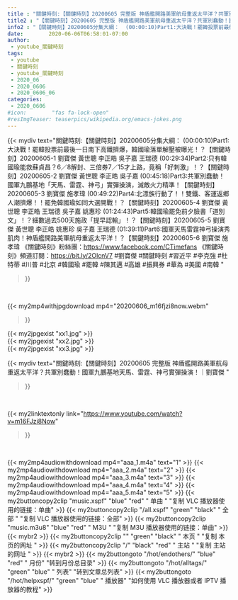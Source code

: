 ```yaml
---
title : "關鍵時刻:【關鍵時刻】20200605 完整版 神盾艦開路美軍航母重返太平洋？共軍別蠢動！國軍九鵬基地天馬、雷霆、神弓實彈操演！｜劉寶傑 "
title2 : "【關鍵時刻】20200605 完整版 神盾艦開路美軍航母重返太平洋？共軍別蠢動！國軍九鵬基地天馬、雷霆、神弓實彈操演！｜劉寶傑 "
info2 : "【關鍵時刻】20200605分集大綱：  (00:00:10)Part1:大決戰！罷韓投票前最後一日南下高鐵擠爆，韓國瑜落單解壓被曝光！？【關鍵時刻】20200605-1 劉寶傑 黃世聰 李正皓 吳子嘉 王瑞德  (00:29:34)Part2:只有韓國瑜能救蘇貞昌？6／8解封、三倍券7／15才上路，竟稱「好刺激」！？【關鍵時刻】20200605-2 劉寶傑 黃世聰 李正皓 吳子嘉  (00:45:18)Part3:共軍別蠢動！國軍九鵬基地「天馬、雷霆、神弓」實彈操演，滅敵火力精準！【關鍵時刻】20200605-3 劉寶傑 施孝瑋  (00:49:22)Part4:北漂族行動了！！雙鐵、客運返鄉人潮擠爆！！罷免韓國瑜如同大選開戰！？【關鍵時刻】20200605-4 劉寶傑 黃世聰 李正皓 王瑞德 吳子嘉 姚惠珍  (01:24:43)Part5:韓國瑜罷免前夕臉書「道別文」！？細數過去500天施政「提早認輸」！？【關鍵時刻】20200605-5 劉寶傑 黃世聰 李正皓 姚惠珍 吳子嘉 王瑞德  (01:39:11)Part6:國軍天馬雷霆神弓操演秀肌肉！神盾艦開路美軍航母重返太平洋！？【關鍵時刻】20200605-6 劉寶傑 施孝瑋  《關鍵時刻》粉絲團：https://www.facebook.com/CTimefans 《關鍵時刻》頻道訂閱：https://bit.ly/2OlcnV7  #劉寶傑 #關鍵時刻 #習近平 #李克強 #杜特蒂 #川普 #北京 #韓國瑜 #罷韓 #陳其邁 #高雄 #振興券 #華為 #美國 #南韓 "
date:        2020-06-06T06:58:01-07:00
author:
 - youtube_關鍵時刻
tags:
 - youtube
 - 關鍵時刻
 - youtube_關鍵時刻
 - 2020_06
 - 2020_0606
 - 2020_0606_06
categories:
 - 2020_0606
#icon:        "fas fa-lock-open"
#resImgTeaser: teaserpics/wikipedia.org/emacs-jokes.png
---
```


{{< mydiv text="關鍵時刻:【關鍵時刻】20200605分集大綱：  (00:00:10)Part1:大決戰！罷韓投票前最後一日南下高鐵擠爆，韓國瑜落單解壓被曝光！？【關鍵時刻】20200605-1 劉寶傑 黃世聰 李正皓 吳子嘉 王瑞德  (00:29:34)Part2:只有韓國瑜能救蘇貞昌？6／8解封、三倍券7／15才上路，竟稱「好刺激」！？【關鍵時刻】20200605-2 劉寶傑 黃世聰 李正皓 吳子嘉  (00:45:18)Part3:共軍別蠢動！國軍九鵬基地「天馬、雷霆、神弓」實彈操演，滅敵火力精準！【關鍵時刻】20200605-3 劉寶傑 施孝瑋  (00:49:22)Part4:北漂族行動了！！雙鐵、客運返鄉人潮擠爆！！罷免韓國瑜如同大選開戰！？【關鍵時刻】20200605-4 劉寶傑 黃世聰 李正皓 王瑞德 吳子嘉 姚惠珍  (01:24:43)Part5:韓國瑜罷免前夕臉書「道別文」！？細數過去500天施政「提早認輸」！？【關鍵時刻】20200605-5 劉寶傑 黃世聰 李正皓 姚惠珍 吳子嘉 王瑞德  (01:39:11)Part6:國軍天馬雷霆神弓操演秀肌肉！神盾艦開路美軍航母重返太平洋！？【關鍵時刻】20200605-6 劉寶傑 施孝瑋  《關鍵時刻》粉絲團：https://www.facebook.com/CTimefans 《關鍵時刻》頻道訂閱：https://bit.ly/2OlcnV7  #劉寶傑 #關鍵時刻 #習近平 #李克強 #杜特蒂 #川普 #北京 #韓國瑜 #罷韓 #陳其邁 #高雄 #振興券 #華為 #美國 #南韓 "
>}}
<br>


{{< my2mp4withjpgdownload mp4="20200606_m16fjzi8now.webm"
>}}

{{< my2jpgexist "xx1.jpg" >}}<br>
{{< my2jpgexist "xx2.jpg" >}}<br>
{{< my2jpgexist "xx3.jpg" >}}<br>



{{< mydiv text="關鍵時刻:【關鍵時刻】20200605 完整版 神盾艦開路美軍航母重返太平洋？共軍別蠢動！國軍九鵬基地天馬、雷霆、神弓實彈操演！｜劉寶傑 "
>}}
<br>

{{< my2linktextonly link="https://www.youtube.com/watch?v=m16FJzi8Now"
>}}


<br>

{{< my2mp4audiowithdownload mp4="aaa_1.m4a"    text="1" >}}
{{< my2mp4audiowithdownload mp4="aaa_2.m4a"    text="2" >}}
{{< my2mp4audiowithdownload mp4="aaa_3.m4a"    text="3" >}}
{{< my2mp4audiowithdownload mp4="aaa_4.m4a"    text="4" >}}
{{< my2mp4audiowithdownload mp4="aaa_5.m4a"    text="5" >}}
{{< my2buttoncopy2clip "music.xspf"        "blue"   "red"    " 单曲 "  "复制 VLC 播放器使用的链接：单曲" >}} {{< my2buttoncopy2clip "/all.xspf"         "green"  "black"  " 全部 "  "复制 VLC 播放器使用的链接：全部" >}} {{< my2buttoncopy2clip "music.m3u8"        "blue"   "red"    " M3U  "    "复制 M3U 播放器使用的链接：单曲" >}} {{< mybr2 >}} {{< my2buttoncopy2clip ""                  "green"  "black"  " 本页 "    "复制 本页的网址 " >}} {{< my2buttoncopy2clip "/"                 "black"  "red"    " 主站 "    "复制 主站的网址 " >}} {{< mybr2 >}} {{< my2buttongoto      "/hot/endothers/"   "blue"   "red"    " 月份"   "转到月份总目录" >}} {{< my2buttongoto      "/hot/alltags/"     "green"  "blue"   " 列表"   "转到文章总列表" >}} {{< my2buttongoto      "/hot/helpxspf/"    "green"  "blue"   " 播放器" "如何使用 VLC 播放器或者 IPTV 播放器的教程" >}} 
